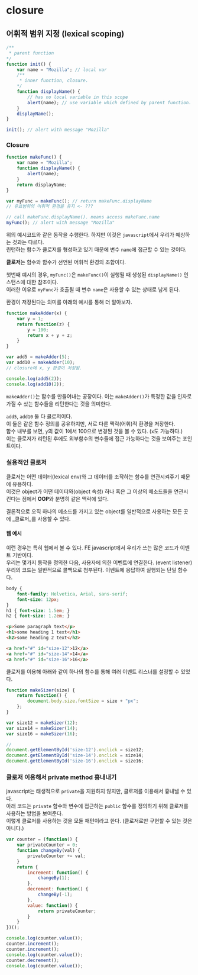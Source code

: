 # closure

## 어휘적 범위 지정 (lexical scoping)

```js
/** 
 * parent function
*/
function init() {
    var name = "Mozilla"; // local var
    /** 
     * inner function, closure.
    */
    function displayName() {
        // has no local variable in this scope
        alert(name); // use variable which defined by parent function.
    }
    displayName();
}

init(); // alert with message "Mozilla"
```

### Closure

```js
function makeFunc() {
    var name = "Mozilla";
    function displayName() {
        alert(name);
    }
    return displayName;
}

var myFunc = makeFunc(); // return makeFunc.displayName
// 유효범위의 어휘적 환경을 유지 <- ???

// call makeFunc.displayName(). means access makeFunc.name
myFunc(); // alert with message "Mozilla"
```

위의 예시코드와 같은 동작을 수행한다. 하지만 이것은 `javascript`에서 우리가 예상하는 것과는 다르다.  
린턴하는 함수가 클로저를 형성하고 있기 때문에 변수 `name`에 접근할 수 있는 것이다.  

**클로저**는 함수와 함수가 선언된 어휘적 환경의 조합이다.  

첫번째 예시의 경우, `myFunc()`은 `makeFunc()`이 실행될 때 생성된 `displayName()` 인스턴스에 대한 참조이다.  
이러한 이유로 `myFunc`가 호출될 때 변수 `name`은 사용할 수 있는 상태로 남게 된다.  

환경이 저장된다는 의미를 아래의 예시를 통해 더 알아보자.  

```js
function makeAdder(x) {
    var y = 1;
    return function(z) {
        y = 100;
        return x + y + z;
    }
}

var add5 = makeAdder(5);
var add10 = makeAdder(10);
// closure에 x, y 환경이 저장됨.

console.log(add5(2));
console.log(add10(2));
```

`makeAdder()`는 함수를 만들어내는 공장이다. 이는 `makeAdder()`가 특정한 값을 인자로 가질 수 싰는 함수들을 리턴한다는 것을 의미한다.  

`add5`, `add10` 둘 다 클로저이다.  
이 둘은 같은 함수 정의를 공유하지만, 서로 다른 맥락(어휘)적 환경을 저장한다.  
함수 내부를 보면, `y`의 값이 1에서 100으로 변경된 것을 볼 수 있다. (`x`도 가능하다.)  
이는 클로저가 리턴된 후에도 외부함수의 변수들에 접근 가능하다는 것을 보여주는 포인트이다.  

### 실용적인 클로저

클로저는 어떤 데이터(lexical env)와 그 데이터를 조작하는 함수를 연관시켜주기 때문에 유용하다.  
이것은 object가 어떤 데이터와(object 속성) 하나 혹은 그 이상의 메소드들을 연관시킨다는 점에서 **OOP**와 분명히 같은 맥락에 있다.  

결론적으로 오직 하나의 메소드를 가지고 있는 object를 일반적으로 사용하는 모든 곳에 _클로저_를 사용할 수 있다.  

#### 웹 예시

이런 경우는 특히 웹에서 볼 수 있다. FE javascript에서 우리가 쓰는 많은 코드가 이벤트 기반이다.  
우리는 몇가지 동작을 정의한 다음, 사용자에 의한 이벤트에 연결한다. (event listener)  
우리의 코드는 일반적으로 콜백으로 첨부된다. 이벤트에 응답하여 실행되는 단일 함수다.  

```css
body {
    font-family: Helvetica, Arial, sans-serif;
    font-size: 12px;
}
h1 { font-size: 1.5em; }
h2 { font-size: 1.2em; }
```

```html
<p>Some paragraph text</p>
<h1>some heading 1 text</h1>
<h2>some heading 2 text</h2>

<a href="#" id="size-12">12</a>
<a href="#" id="size-14">14</a>
<a href="#" id="size-16">16</a>
```

클로저를 이용해 아래와 같이 하나의 함수를 통해 여러 이벤트 리스너를 설정할 수 있었다.  

```js
function makeSizer(size) {
    return function() {
        document.body.size.fontSize = size + "px";
    };
}

var size12 = makeSizer(12);
var size14 = makeSizer(14);
var size16 = makeSizer(16);

// 
document.getElementById('size-12').onclick = size12;
document.getElementById('size-14').onclick = size14;
document.getElementById('size-16').onclick = size16;
```

### 클로저 이용해서 private method 흉내내기

javascript는 태생적으로 `private`을 지원하지 않지만, 클로저를 이용해서 흉내낼 수 있다.  
아래 코드는 `private` 함수와 변수에 접근하는 `public` 함수를 정의하기 위해 클로저를 사용하는 방법을 보여준다.  
이렇게 클로저를 사용하는 것을 모듈 패턴이라고 한다. (클로저로만 구현할 수 있는 것은 아니다.)  

```js
var counter = (function() {
    var privateCounter = 0;
    function changeBy(val) {
        privateCounter += val;
    }
    return {
        increment: function() {
            changeBy(1);
        },
        decrement: function() {
            changeBy(-1);
        },
        value: function() {
            return privateCounter;
        }
    }
})();

console.log(counter.value());
counter.increment();
counter.increment();
console.log(counter.value());
counter.decrement();
console.log(counter.value());
```


